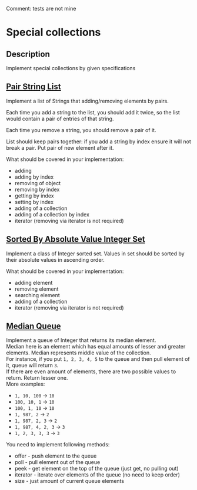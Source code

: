 Comment:
tests are not mine
# Special collections

## Description
Implement special collections by given specifications

## [Pair String List](src\main\java\com\efimchick\ifmo\collections\PairStringList.java)
Implement a list of Strings that adding/removing elements by pairs.

Each time you add a string to the list, you should add it twice,
so the list would contain a pair of entries of that string.

Each time you remove a string, you should remove a pair of it.

List should keep pairs together: if you add a string by index ensure it will not break a pair.
Put pair of new element after it.

What should be covered in your implementation:
- adding
- adding by index
- removing of object
- removing by index
- getting by index
- setting by index
- adding of a collection
- adding of a collection by index
- iterator (removing via iterator is not required)

## [Sorted By Absolute Value Integer Set](src\main\java\com\efimchick\ifmo\collections\SortedByAbsoluteValueIntegerSet.java)
Implement a class of Integer sorted set.
Values in set should be sorted by their absolute values in ascending order.

What should be covered in your implementation:
- adding element
- removing element
- searching element
- adding of a collection
- iterator (removing via iterator is not required)

## [Median Queue](src\main\java\com\efimchick\ifmo\collections\MedianQueue.java)
Implement a queue of Integer that returns its median element.\
Median here is an element which has equal amounts of lesser and greater elements. Median represents middle value of the collection.    
For instance, if you put `1, 2, 3, 4, 5` to the queue and then pull element of it, queue will return `3`.\
If there are even amount of elements, there are two possible values to return. Return lesser one.\
More examples:
- `1, 10, 100` &rightarrow; `10`
- `100, 10, 1` &rightarrow; `10`
- `100, 1, 10` &rightarrow; `10`
- `1, 987, 2` &rightarrow; `2`
- `1, 987, 2, 3` &rightarrow; `2`
- `1, 987, 4, 2, 3` &rightarrow; `3`
- `1, 2, 3, 3, 3` &rightarrow; `3`

You need to implement following methods:
- offer - push element to the queue
- poll - pull element out of the queue 
- peek - get element on the top of the queue (just get, no pulling out)
- iterator - iterate over elements of the queue (no need to keep order)
- size - just amount of current queue elements
